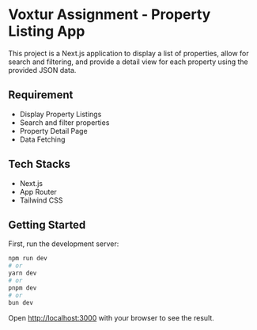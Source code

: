 # Voxtur Assignment - Property Listing App

This project is a Next.js application to display a list of properties, allow for search and filtering, and provide a detail view for each property using the provided JSON data.

## Requirement

- Display Property Listings
- Search and filter properties
- Property Detail Page
- Data Fetching

## Tech Stacks
- Next.js
- App Router
- Tailwind CSS

## Getting Started

First, run the development server:

```bash
npm run dev
# or
yarn dev
# or
pnpm dev
# or
bun dev
```

Open [http://localhost:3000](http://localhost:3000) with your browser to see the result.
